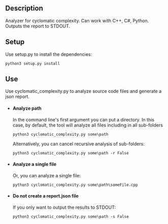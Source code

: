## Description
Analyzer for cyclomatic complexity. Can work with C++, C#, Python.
Outputs the report to STDOUT.

## Setup
Use setup.py to install the dependencies:

    python3 setup.py install

## Use
Use cyclomatic_complexity.py to analyze source code files and generate a json report.

- #### Analyze path
    In the command line's first argument you can put a directory. In this case, by default, the tool will analyze all files including in all sub-folders 

      python3 cyclomatic_complexity.py some\path

    Alternatively, you can cancel recursive analysis of sub-folders:

      python3 cyclomatic_complexity.py some\path -r False


- #### Analyze a single file
    Or, you can analyze a single file:

      python3 cyclomatic_complexity.py some\path\someFile.cpp


- #### Do not create a report.json file
    If you only want to output the results to STDOUT:

      python3 cyclomatic_complexity.py some\path -s False

